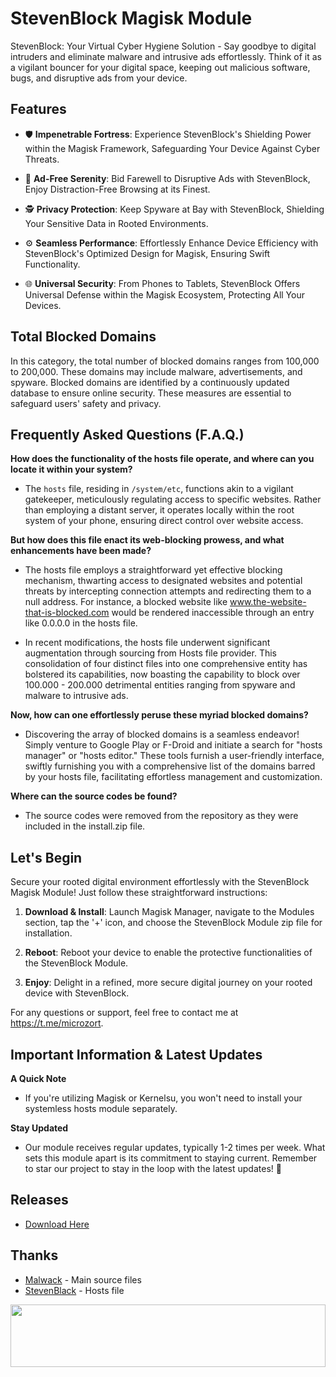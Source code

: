 # StevenBlock Magisk Module

StevenBlock: Your Virtual Cyber Hygiene Solution - Say goodbye to digital intruders and eliminate malware and intrusive ads effortlessly. Think of it as a vigilant bouncer for your digital space, keeping out malicious software, bugs, and disruptive ads from your device.

## Features

- 🛡️ **Impenetrable Fortress**: Experience StevenBlock's Shielding Power within the Magisk Framework, Safeguarding Your Device Against Cyber Threats.

- 🚫 **Ad-Free Serenity**: Bid Farewell to Disruptive Ads with StevenBlock, Enjoy Distraction-Free Browsing at its Finest.

- 🕵️ **Privacy Protection**: Keep Spyware at Bay with StevenBlock, Shielding Your Sensitive Data in Rooted Environments.

- ⚙️ **Seamless Performance**: Effortlessly Enhance Device Efficiency with StevenBlock's Optimized Design for Magisk, Ensuring Swift Functionality.

- 🌐 **Universal Security**: From Phones to Tablets, StevenBlock Offers Universal Defense within the Magisk Ecosystem, Protecting All Your Devices.

## Total Blocked Domains

In this category, the total number of blocked domains ranges from 100,000 to 200,000. These domains may include malware, advertisements, and spyware. Blocked domains are identified by a continuously updated database to ensure online security. These measures are essential to safeguard users' safety and privacy.

## Frequently Asked Questions (F.A.Q.)

**How does the functionality of the hosts file operate, and where can you locate it within your system?**

- The ``hosts`` file, residing in ``/system/etc``, functions akin to a vigilant gatekeeper, meticulously regulating access to specific websites. Rather than employing a distant server, it operates locally within the root system of your phone, ensuring direct control over website access.

**But how does this file enact its web-blocking prowess, and what enhancements have been made?**

- The hosts file employs a straightforward yet effective blocking mechanism, thwarting access to designated websites and potential threats by intercepting connection attempts and redirecting them to a null address. For instance, a blocked website like www.the-website-that-is-blocked.com would be rendered inaccessible through an entry like 0.0.0.0 in the hosts file.

- In recent modifications, the hosts file underwent significant augmentation through sourcing from Hosts file provider. This consolidation of four distinct files into one comprehensive entity has bolstered its capabilities, now boasting the capability to block over 100.000 - 200.000 detrimental entities ranging from spyware and malware to intrusive ads.

**Now, how can one effortlessly peruse these myriad blocked domains?**

- Discovering the array of blocked domains is a seamless endeavor! Simply venture to Google Play or F-Droid and initiate a search for "hosts manager" or "hosts editor." These tools furnish a user-friendly interface, swiftly furnishing you with a comprehensive list of the domains barred by your hosts file, facilitating effortless management and customization.

**Where can the source codes be found?**

- The source codes were removed from the repository as they were included in the install.zip file.

## Let's Begin

Secure your rooted digital environment effortlessly with the StevenBlock Magisk Module! Just follow these straightforward instructions:

1. **Download & Install**: Launch Magisk Manager, navigate to the Modules section, tap the '+' icon, and choose the StevenBlock Module zip file for installation.
   
3. **Reboot**: Reboot your device to enable the protective functionalities of the StevenBlock Module.
   
5. **Enjoy**: Delight in a refined, more secure digital journey on your rooted device with StevenBlock.
   
For any questions or support, feel free to contact me at https://t.me/microzort.

## Important Information & Latest Updates

**A Quick Note**

- If you're utilizing Magisk or Kernelsu, you won't need to install your systemless hosts module separately.

**Stay Updated**

- Our module receives regular updates, typically 1-2 times per week. What sets this module apart is its commitment to staying current. Remember to star our project to stay in the loop with the latest updates! 🌟

## Releases

- [Download Here](https://github.com/mikropsoft/StevenBlock/releases)

## Thanks

- [Malwack](https://github.com/Magisk-Modules-Alt-Repo/Malwack) - Main source files
- [StevenBlack](https://github.com/StevenBlack/hosts) - Hosts file

<img src="https://raw.githubusercontent.com/matfantinel/matfantinel/master/waves.svg" width="100%" height="100">
